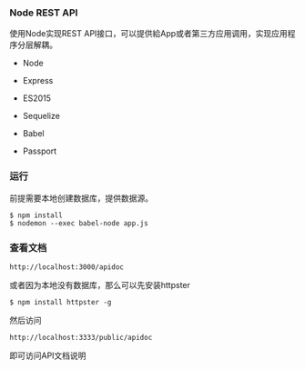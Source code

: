 ### Node REST API

使用Node实现REST API接口，可以提供給App或者第三方应用调用，实现应用程序分层解耦。

- Node

- Express

- ES2015

- Sequelize

- Babel

- Passport


### 运行

前提需要本地创建数据库，提供数据源。

    $ npm install
    $ nodemon --exec babel-node app.js


### 查看文档

    http://localhost:3000/apidoc

或者因为本地没有数据库，那么可以先安装httpster

    $ npm install httpster -g

然后访问

    http://localhost:3333/public/apidoc

即可访问API文档说明